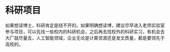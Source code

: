 # 科研项目
如果想读博士，科研肯定是绕不开的。如果明确想读博，建议尽早进入老师实验室参与项目，可以先找一些校内的科研机会，之后再去找校外的科研实习，有机会去大厂就尽量去，人工智能领域，企业无论是计算资源还是发文质量，都是要领先于高校的。